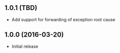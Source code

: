 ## 1.0.1 (TBD)

- Add support for forwarding of exception root cause

## 1.0.0 (2016-03-20)

- Initial release

